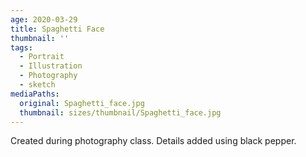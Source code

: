 ```yaml
---
age: 2020-03-29
title: Spaghetti Face
thumbnail: ''
tags:
  - Portrait
  - Illustration
  - Photography
  - sketch
mediaPaths:
  original: Spaghetti_face.jpg
  thumbnail: sizes/thumbnail/Spaghetti_face.jpg
---
```

Created during photography class. Details added using black pepper.
